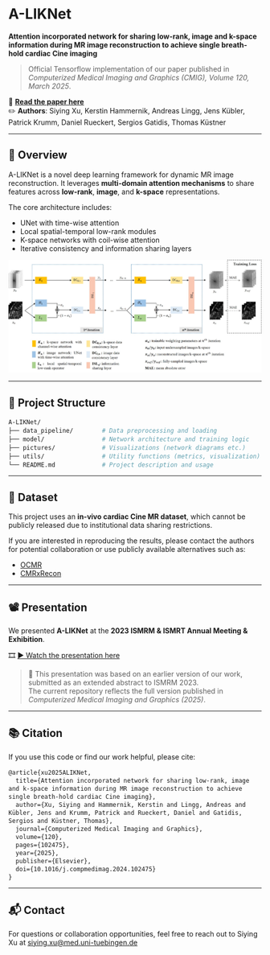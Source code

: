 # A-LIKNet

**Attention incorporated network for sharing low-rank, image and k-space information during MR image reconstruction to achieve single breath-hold cardiac Cine imaging**

> Official Tensorflow implementation of our paper published in *Computerized Medical Imaging and Graphics (CMIG), Volume 120, March 2025*.

📄 **[Read the paper here](https://www.sciencedirect.com/science/article/pii/S0895611124001526)**  
✏️ **Authors**: Siying Xu, Kerstin Hammernik, Andreas Lingg, Jens Kübler, Patrick Krumm, Daniel Rueckert, Sergios Gatidis, Thomas Küstner

---

## 🔧 Overview

A-LIKNet is a novel deep learning framework for dynamic MR image reconstruction. It leverages **multi-domain attention mechanisms** to share features across **low-rank**, **image**, and **k-space** representations.

The core architecture includes:
- UNet with time-wise attention
- Local spatial-temporal low-rank modules
- K-space networks with coil-wise attention
- Iterative consistency and information sharing layers

<p align="center">
  <img src="pictures/architecture.jpg" alt="A-LIKNet Architecture" width="700"/>
</p>

---

## 📁 Project Structure

```bash
A-LIKNet/
├── data_pipeline/        # Data preprocessing and loading
├── model/                # Network architecture and training logic
├── pictures/             # Visualizations (network diagrams etc.)
├── utils/                # Utility functions (metrics, visualization)
└── README.md             # Project description and usage
```

---

## 📂 Dataset

This project uses an **in-vivo cardiac Cine MR dataset**, which cannot be publicly released due to institutional data sharing restrictions.

If you are interested in reproducing the results, please contact the authors for potential collaboration or use publicly available alternatives such as:

- [OCMR](https://www.ocmr.info/)
- [CMRxRecon](https://www.synapse.org/Synapse:syn51471091/wiki/622170)

---

## 📽️ Presentation

We presented **A-LIKNet** at the **2023 ISMRM & ISMRT Annual Meeting & Exhibition**.

🎞️ [▶ Watch the presentation here](https://archive.ismrm.org/2023/0819.html)

> 📝 This presentation was based on an earlier version of our work, submitted as an extended abstract to ISMRM 2023.  
> The current repository reflects the full version published in *Computerized Medical Imaging and Graphics (2025)*.

---

## 📚 Citation

If you use this code or find our work helpful, please cite:

```
@article{xu2025ALIKNet,
  title={Attention incorporated network for sharing low-rank, image and k-space information during MR image reconstruction to achieve single breath-hold cardiac Cine imaging},
  author={Xu, Siying and Hammernik, Kerstin and Lingg, Andreas and Kübler, Jens and Krumm, Patrick and Rueckert, Daniel and Gatidis, Sergios and Küstner, Thomas},
  journal={Computerized Medical Imaging and Graphics},
  volume={120},
  pages={102475},
  year={2025},
  publisher={Elsevier},
  doi={10.1016/j.compmedimag.2024.102475}
}
```

---

## 📬 Contact

For questions or collaboration opportunities, feel free to reach out to Siying Xu at siying.xu@med.uni-tuebingen.de
